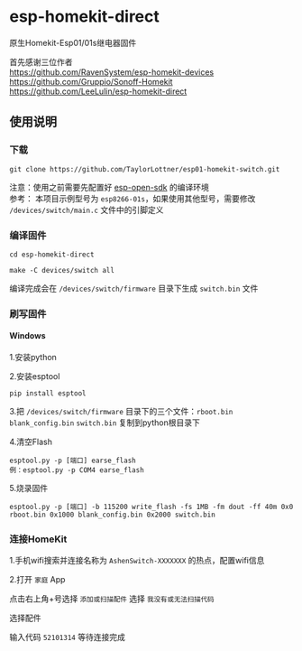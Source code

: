 # esp-homekit-direct

原生Homekit-Esp01/01s继电器固件

首先感谢三位作者<br>
https://github.com/RavenSystem/esp-homekit-devices<br>
https://github.com/Gruppio/Sonoff-Homekit<br>
https://github.com/LeeLulin/esp-homekit-direct<br>


## 使用说明
### 下载
    git clone https://github.com/TaylorLottner/esp01-homekit-switch.git
注意：使用之前需要先配置好 [esp-open-sdk](https://github.com/pfalcon/esp-open-sdk) 的编译环境<br>
参考：
本项目示例型号为 `esp8266-01s`，如果使用其他型号，需要修改 `/devices/switch/main.c` 文件中的引脚定义

### 编译固件

    cd esp-homekit-direct

    make -C devices/switch all

编译完成会在 `/devices/switch/firmware` 目录下生成 `switch.bin` 文件

### 刷写固件
#### Windows
1.安装python<br>

2.安装esptool

    pip install esptool
3.把 `/devices/switch/firmware` 目录下的三个文件：`rboot.bin` `blank_config.bin` `switch.bin` 复制到python根目录下<br>

4.清空Flash

    esptool.py -p [端口] earse_flash
    例：esptool.py -p COM4 earse_flash

5.烧录固件

    esptool.py -p [端口] -b 115200 write_flash -fs 1MB -fm dout -ff 40m 0x0 rboot.bin 0x1000 blank_config.bin 0x2000 switch.bin

### 连接HomeKit
1.手机wifi搜索并连接名称为 `AshenSwitch-XXXXXXX` 的热点，配置wifi信息<br>

2.打开 `家庭` App<br>

点击右上角+号选择 `添加或扫描配件` 选择 `我没有或无法扫描代码` <br>

选择配件<br>

输入代码 `52101314` 等待连接完成

